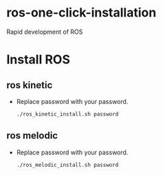 # ros-one-click-installation
Rapid development of ROS

# Install ROS
## ros kinetic
- Replace password with your password.
  ```bash
  ./ros_kinetic_install.sh password
  ```
## ros melodic
- Replace password with your password.
  ```bash
  ./ros_melodic_install.sh password
  ```
